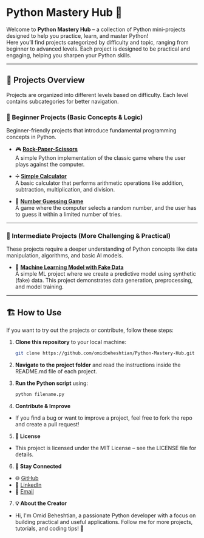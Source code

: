 # Python Mastery Hub 🐍  

Welcome to **Python Mastery Hub** – a collection of Python mini-projects designed to help you practice, learn, and master Python!  
Here you’ll find projects categorized by difficulty and topic, ranging from beginner to advanced levels. Each project is designed to be practical and engaging, helping you sharpen your Python skills.  

---

## 🚀 Projects Overview  

Projects are organized into different levels based on difficulty. Each level contains subcategories for better navigation.  

### 🧩 Beginner Projects (Basic Concepts & Logic)  
Beginner-friendly projects that introduce fundamental programming concepts in Python.  

- 🎮 **[Rock-Paper-Scissors](https://github.com/omidbeheshtian/Python-Mastery-Hub/tree/main/Beginner/games/Rock-Paper-Scissors)**  
  A simple Python implementation of the classic game where the user plays against the computer.  

- ➗ **[Simple Calculator](https://github.com/omidbeheshtian/Python-Mastery-Hub/tree/main/Beginner/other/Simple-Calculator)**  
  A basic calculator that performs arithmetic operations like addition, subtraction, multiplication, and division.  

- 🔢 **[Number Guessing Game](https://github.com/omidbeheshtian/Python-Mastery-Hub/tree/main/Beginner/games/Number-Guessing-Game)**  
  A game where the computer selects a random number, and the user has to guess it within a limited number of tries.  

---

### 🚀 Intermediate Projects (More Challenging & Practical)  
These projects require a deeper understanding of Python concepts like data manipulation, algorithms, and basic AI models.  

- 🤖 **[Machine Learning Model with Fake Data](https://github.com/omidbeheshtian/Python-Mastery-Hub/tree/main/Intermediate/Basic-Machine-Learning)**  
  A simple ML project where we create a predictive model using synthetic (fake) data. This project demonstrates data generation, preprocessing, and model training. 

---

## 🏗️ How to Use  

If you want to try out the projects or contribute, follow these steps:  

1. **Clone this repository** to your local machine:  
   ```bash
   git clone https://github.com/omidbeheshtian/Python-Mastery-Hub.git
   ```

2. **Navigate to the project folder** and read the instructions inside the README.md file of each project.
3. **Run the Python script** using:
     ```bash
   python filename.py
   ```
4. **Contribute & Improve**
- If you find a bug or want to improve a project, feel free to fork the repo and create a pull request!
5. **📝 License**
- This project is licensed under the MIT License – see the LICENSE file for details.
6. **📢 Stay Connected**
- 🌐 [GitHub](https://github.com/omidbeheshtian)
- 🔗 [LinkedIn](https://www.linkedin.com/in/omid-beheshtian)
- 🔗 [Email](mailto:omid.enterprise@outlook.com)

7. **💡 About the Creator**
- Hi, I'm Omid Beheshtian, a passionate Python developer with a focus on building practical and useful applications. Follow me for more projects, tutorials, and coding tips! 🚀

